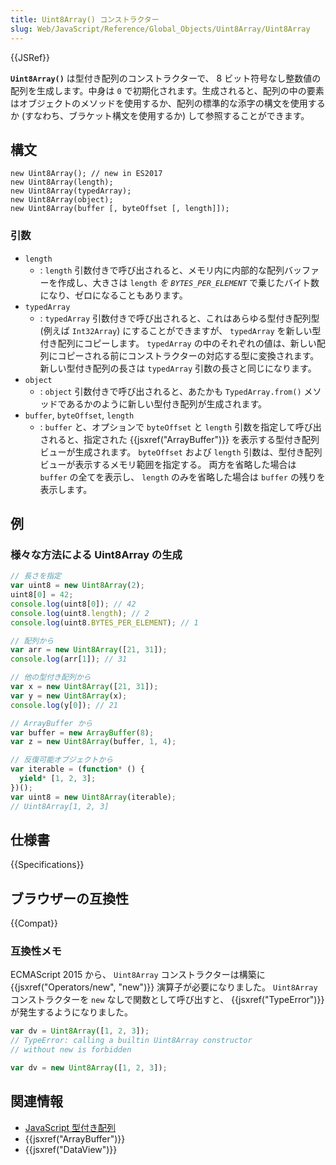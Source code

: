 ```yaml
---
title: Uint8Array() コンストラクター
slug: Web/JavaScript/Reference/Global_Objects/Uint8Array/Uint8Array
---
```


{{JSRef}}

**`Uint8Array()`** は型付き配列のコンストラクターで、 8 ビット符号なし整数値の配列を生成します。中身は `0` で初期化されます。生成されると、配列の中の要素はオブジェクトのメソッドを使用するか、配列の標準的な添字の構文を使用するか (すなわち、ブラケット構文を使用するか) して参照することができます。

## 構文

```
new Uint8Array(); // new in ES2017
new Uint8Array(length);
new Uint8Array(typedArray);
new Uint8Array(object);
new Uint8Array(buffer [, byteOffset [, length]]);
```

### 引数

- `length`
  - : `length` 引数付きで呼び出されると、メモリ内に内部的な配列バッファーを作成し、大きさは `length` _を `BYTES_PER_ELEMENT`_ で乗じたバイト数になり、ゼロになることもあります。
- `typedArray`
  - : `typedArray` 引数付きで呼び出されると、これはあらゆる型付き配列型 (例えば `Int32Array`) にすることができますが、 `typedArray` を新しい型付き配列にコピーします。 `typedArray` の中のそれぞれの値は、新しい配列にコピーされる前にコンストラクターの対応する型に変換されます。新しい型付き配列の長さは `typedArray` 引数の長さと同じになります。
- `object`
  - : `object` 引数付きで呼び出されると、あたかも `TypedArray.from()` メソッドであるかのように新しい型付き配列が生成されます。
- `buffer`, `byteOffset`, `length`
  - : `buffer` と、オプションで `byteOffset` と `length` 引数を指定して呼び出されると、指定された {{jsxref("ArrayBuffer")}} を表示する型付き配列ビューが生成されます。 `byteOffset` および `length` 引数は、型付き配列ビューが表示するメモリ範囲を指定する。 両方を省略した場合は `buffer` の全てを表示し、 `length` のみを省略した場合は `buffer` の残りを表示します。

## 例

### 様々な方法による Uint8Array の生成

```js
// 長さを指定
var uint8 = new Uint8Array(2);
uint8[0] = 42;
console.log(uint8[0]); // 42
console.log(uint8.length); // 2
console.log(uint8.BYTES_PER_ELEMENT); // 1

// 配列から
var arr = new Uint8Array([21, 31]);
console.log(arr[1]); // 31

// 他の型付き配列から
var x = new Uint8Array([21, 31]);
var y = new Uint8Array(x);
console.log(y[0]); // 21

// ArrayBuffer から
var buffer = new ArrayBuffer(8);
var z = new Uint8Array(buffer, 1, 4);

// 反復可能オブジェクトから
var iterable = (function* () {
  yield* [1, 2, 3];
})();
var uint8 = new Uint8Array(iterable);
// Uint8Array[1, 2, 3]
```

## 仕様書

{{Specifications}}

## ブラウザーの互換性

{{Compat}}

### 互換性メモ

ECMAScript 2015 から、 `Uint8Array` コンストラクターは構築に {{jsxref("Operators/new", "new")}} 演算子が必要になりました。 `Uint8Array` コンストラクターを `new` なしで関数として呼び出すと、 {{jsxref("TypeError")}} が発生するようになりました。

```js example-bad
var dv = Uint8Array([1, 2, 3]);
// TypeError: calling a builtin Uint8Array constructor
// without new is forbidden
```

```js example-good
var dv = new Uint8Array([1, 2, 3]);
```

## 関連情報

- [JavaScript 型付き配列](/ja/docs/Web/JavaScript/Typed_arrays)
- {{jsxref("ArrayBuffer")}}
- {{jsxref("DataView")}}

